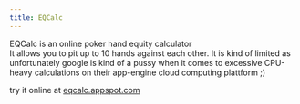 ```yaml
--- 
title: EQCalc
---
```


EQCalc is an online poker hand equity calculator<br/>
It allows you to pit up to 10 hands against each other. It is kind of limited as unfortunately google is kind of a 
pussy when it comes to excessive CPU-heavy calculations on their app-engine cloud computing plattform ;)

try it online at [eqcalc.appspot.com](http://eqcalc.appspot.com)

